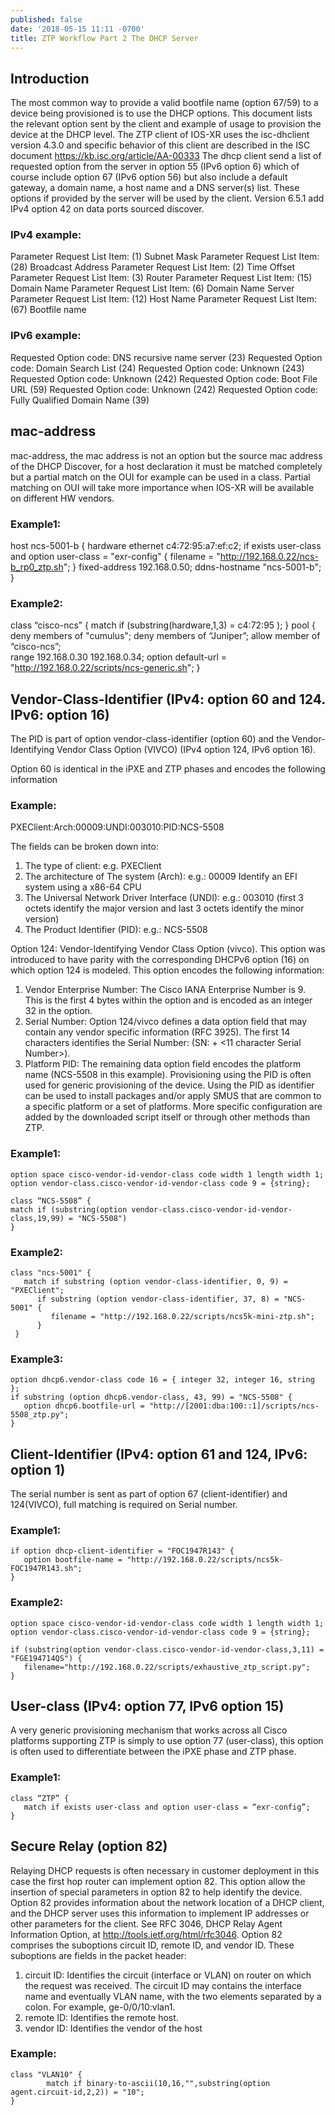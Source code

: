 ```yaml
---
published: false
date: '2018-05-15 11:11 -0700'
title: ZTP Workflow Part 2 The DHCP Server
---
```

## Introduction

The most common way to provide a valid bootfile name (option 67/59) to a device being provisioned is to use the DHCP options. This document lists the relevant option sent by the client and example of usage to provision the device at the DHCP level.
The ZTP client of IOS-XR uses the isc-dhclient version 4.3.0 and specific behavior of this client are described in the ISC document https://kb.isc.org/article/AA-00333 
The dhcp client send a list of requested option from the server in option 55 (IPv6 option 6) which of course include option 67 (IPv6 option 56) but also include a default gateway, a domain name, a host name and a DNS server(s) list. These options if provided by the server will be used by the client. Version 6.5.1 add IPv4 option 42 on data ports sourced discover.

### IPv4 example:
Parameter Request List Item: (1) Subnet Mask
Parameter Request List Item: (28) Broadcast Address
Parameter Request List Item: (2) Time Offset
Parameter Request List Item: (3) Router
Parameter Request List Item: (15) Domain Name
Parameter Request List Item: (6) Domain Name Server
Parameter Request List Item: (12) Host Name
Parameter Request List Item: (67) Bootfile name
### IPv6 example:
Requested Option code: DNS recursive name server (23)
Requested Option code: Domain Search List (24)
Requested Option code: Unknown (243)
Requested Option code: Unknown (242)
Requested Option code: Boot File URL (59)
Requested Option code: Unknown (242)
Requested Option code: Fully Qualified Domain Name (39)

## mac-address
mac-address, the mac address is not an option but the source mac address of the DHCP Discover, for a host declaration it must be matched completely but a partial match on the OUI for example can be used in a class. Partial matching on OUI will take more importance when IOS-XR will be available on different HW vendors. 
### Example1:
host ncs-5001-b {
      hardware ethernet c4:72:95:a7:ef:c2;
      if exists user-class and option user-class = "exr-config" {
        filename = "http://192.168.0.22/ncs-b_rp0_ztp.sh";
      } 
      fixed-address 192.168.0.50;
      ddns-hostname "ncs-5001-b";
    }
### Example2:
class “cisco-ncs” {
   match if (substring(hardware,1,3) = c4:72:95 );
}
pool {
     deny members of "cumulus";
     deny members of “Juniper”;
     allow member of “cisco-ncs”;   
     range 192.168.0.30 192.168.0.34;
     option default-url = "http://192.168.0.22/scripts/ncs-generic.sh";
  }

## Vendor-Class-Identifier (IPv4: option 60 and 124. IPv6: option 16)
The PID is part of option vendor-class-identifier (option 60) and the Vendor-Identifying Vendor Class Option (VIVCO) (IPv4 option 124, IPv6 option 16). 

Option 60 is identical in the iPXE and ZTP phases and encodes the following information
### Example:
PXEClient:Arch:00009:UNDI:003010:PID:NCS-5508

The fields can be broken down into:
1.	The type of client: e.g. PXEClient
2.	The architecture of The system (Arch): e.g.: 00009 Identify an EFI system using a x86-64 CPU
3.	The Universal Network Driver Interface (UNDI): e.g.: 003010 (first 3 octets identify the major version and last 3 octets identify the minor version)
4.	The Product Identifier (PID): e.g.: NCS-5508

Option 124: Vendor-Identifying Vendor Class Option (vivco). This option was introduced to have parity with the corresponding DHCPv6 option (16) on which option 124 is modeled. This option encodes the following information:

1. Vendor Enterprise Number: The Cisco IANA Enterprise Number is 9. This is the first 4 bytes within the option and is encoded as an integer 32 in the option.
2.	Serial Number: Option 124/vivco defines a data option field that may contain any vendor specific information (RFC 3925). The first 14 characters identifies the Serial Number: (SN: + <11 character Serial Number>).
3.	Platform PID: The remaining data option field encodes the platform name (NCS-5508 in this example).
Provisioning using the PID is often used for generic provisioning of the device.
Using the PID as identifier can be used to install packages and/or apply SMUS that are common to a specific platform or a set of platforms. More specific configuration are added by the downloaded script itself or through other methods than ZTP. 
### Example1:
```
option space cisco-vendor-id-vendor-class code width 1 length width 1;
option vendor-class.cisco-vendor-id-vendor-class code 9 = {string};

class “NCS-5508” {
match if (substring(option vendor-class.cisco-vendor-id-vendor-class,19,99) = "NCS-5508")
}
```
### Example2:
```
class "ncs-5001" {
   match if substring (option vendor-class-identifier, 0, 9) = "PXEClient";
      if substring (option vendor-class-identifier, 37, 8) = "NCS-5001" {
         filename = "http://192.168.0.22/scripts/ncs5k-mini-ztp.sh";
      }
 }
 ```
### Example3:
```
option dhcp6.vendor-class code 16 = { integer 32, integer 16, string };
if substring (option dhcp6.vendor-class, 43, 99) = "NCS-5508" {
   option dhcp6.bootfile-url = "http://[2001:dba:100::1]/scripts/ncs-5508_ztp.py";
}
```

## Client-Identifier (IPv4: option 61 and 124, IPv6: option 1)
The serial number is sent as part of option 67 (client-identifier) and 124(VIVCO), full matching is required on Serial number.
### Example1:
```
if option dhcp-client-identifier = "FOC1947R143" {
   option bootfile-name = "http://192.168.0.22/scripts/ncs5k-FOC1947R143.sh";
}
```
### Example2:
```
option space cisco-vendor-id-vendor-class code width 1 length width 1;
option vendor-class.cisco-vendor-id-vendor-class code 9 = {string};

if (substring(option vendor-class.cisco-vendor-id-vendor-class,3,11) = "FGE194714QS") {
   filename="http://192.168.0.22/scripts/exhaustive_ztp_script.py";
}
```
## User-class (IPv4: option 77, IPv6 option 15)
A very generic provisioning mechanism that works across all Cisco platforms supporting ZTP is simply to  use option 77 (user-class), this option is often used to differentiate between the iPXE phase and ZTP phase.
### Example1:
```
class “ZTP” {
   match if exists user-class and option user-class = “exr-config”;
}
```
## Secure Relay (option 82)
Relaying DHCP requests is often necessary in customer deployment in this case the first hop router can implement option 82. This option allow the insertion of special parameters in option 82 to help identify the device.
Option 82 provides information about the network location of a DHCP client, and the DHCP server uses this information to implement IP addresses or other parameters for the client. See RFC 3046, DHCP Relay Agent Information Option, at http://tools.ietf.org/html/rfc3046.
Option 82 comprises the suboptions circuit ID, remote ID, and vendor ID. These suboptions are fields in the packet header:
1. circuit ID: Identifies the circuit (interface or VLAN) on router on which the request was received. The circuit ID may contains the interface name and eventually VLAN name, with the two elements separated by a colon. For example, ge-0/0/10:vlan1.
2. remote ID: Identifies the remote host. 
3. vendor ID: Identifies the vendor of the host
### Example:
```
class "VLAN10" {
        match if binary-to-ascii(10,16,"",substring(option agent.circuit-id,2,2)) = "10";
}
```

